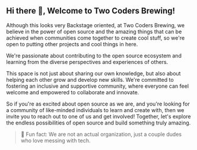 ## Hi there 👋, Welcome to Two Coders Brewing!

Although this looks very Backstage oriented, at Two Coders Brewing, we believe in the power of open source and the amazing things that can be achieved when communities come together to create cool stuff, so we're open to putting other projects and cool things in here.

We're passionate about contributing to the open source ecosystem and learning from the diverse perspectives and experiences of others.

This space is not just about sharing our own knowledge, but also about helping each other grow and develop new skills. We're committed to fostering an inclusive and supportive community, where everyone can feel welcome and empowered to collaborate and innovate.

So if you're as excited about open source as we are, and you're looking for a community of like-minded individuals to learn and create with, then we invite you to reach out to one of us and get involved! Together, let's explore the endless possibilities of open source and build something truly amazing.

> 🍿 Fun fact: We are not an actual organization, just a couple dudes who love messing with tech.
